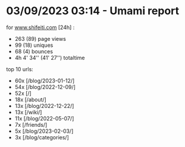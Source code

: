 # 03/09/2023 03:14 - Umami report
for www.shifeiti.com [24h] :

 - 263 (89) page views
 - 99 (18) uniques
 - 68 (4) bounces
 - 4h 4' 34'' (41' 27'') totaltime


top 10 urls:
 - 60x [/blog/2023-01-12/]
 - 54x [/blog/2022-12-09/]
 - 52x [/]
 - 18x [/about/]
 - 13x [/blog/2022-12-22/]
 - 13x [/wiki/]
 - 11x [/blog/2022-05-07/]
 - 7x [/friends/]
 - 5x [/blog/2023-02-03/]
 - 3x [/blog/categories/]


